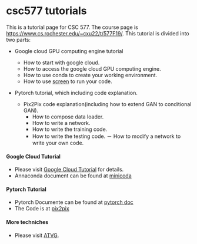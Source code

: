 # csc577 tutorials
This is a tutorial page for CSC 577. The course page is https://www.cs.rochester.edu/~cxu22/t/577F19/. This tutorial is divided into two parts: 
-  Google cloud GPU computing engine tutorial
    - How to start with google cloud.
    - How to access the google cloud GPU computing engine.
    - How to use conda to create your working environment. 
    - How to use [screen](https://help.ubuntu.com/community/Screen)  to run your code.

- Pytorch tutorial, which including code explanation.
  - Pix2Pix code explanation(including how to extend GAN to conditional GAN).
    - How to compose data loader.
    - How to write a network.
    -  How to write the training code.
    -  How to write the testing code.
    － How to modify a network to write your own code.

#### Google Cloud Tutorial

  - Please visit [Google Cloud Tutorial](https://github.com/lelechen63/google_cloud_tutorial) for details.
  - Annaconda document can be found at [minicoda](https://docs.conda.io/en/latest/miniconda.html)
#### Pytorch Tutorial
  - Pytorch Documente can be found at [pytorch doc](https://pytorch.org/docs/stable/index.html)
  - The Code is at [pix2pix](https://github.com/lelechen63/pix2pix-pytorch)

#### More techniches
-  Please visit [ATVG](https://github.com/lelechen63/ATVGnet).
